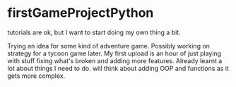 # firstGameProjectPython
tutorials are ok, but I want to start doing my own thing a bit.

Trying an idea for some kind of adventure game.
Possibly working on strategy for a tycoon game later.
My first upload is an hour of just playing with stuff
fixing what's broken and adding more features.
Already learnt a lot about things I need to do.
will think about adding OOP and functions as it gets more complex.
